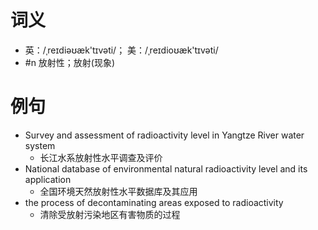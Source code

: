 # 词义
- 英：/ˌreɪdiəʊæk'tɪvəti/； 美：/ˌreɪdioʊæk'tɪvəti/
- #n 放射性；放射(现象)
# 例句
- Survey and assessment of radioactivity level in Yangtze River water system
	- 长江水系放射性水平调查及评价
- National database of environmental natural radioactivity level and its application
	- 全国环境天然放射性水平数据库及其应用
- the process of decontaminating areas exposed to radioactivity
	- 清除受放射污染地区有害物质的过程
